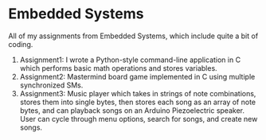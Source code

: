# Embedded Systems
All of my assignments from Embedded Systems, which include quite a bit of coding.

1. Assignment1: I wrote a Python-style command-line application in C which performs basic math operations and stores variables.
2. Assignment2: Mastermind board game implemented in C using multiple synchronized SMs.
3. Assignment3: Music player which takes in strings of note combinations, stores them into single bytes, then stores each song as an array of note bytes, and can playback songs on an Arduino Piezoelectric speaker. User can cycle through menu options, search for songs, and create new songs.
